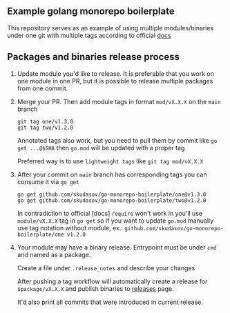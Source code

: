 ## Example golang monorepo boilerplate

This repository serves as an example of using multiple modules/binaries under one git with multiple tags according to official [docs](https://go.dev/doc/modules/managing-source)

## Packages and binaries release process
1. Update module you'd like to release. It is preferable that you work on one module in one PR, but it is possible to release multiple packages from one commit.

2. Merge your PR. Then add module tags in format `mod/vX.X.X` on the `main` branch
    ```
    git tag one/v1.3.0
    git tag two/v1.2.0
    ```
   
   Annotated tags also work, but you need to pull them by commit like `go get ...@$SHA` then `go.mod` will be updated with a proper tag

   Preferred way is to use `lightweight tags` like `git tag mod/vX.X.X`

3. After your commit on `main` branch has corresponding tags you can consume it via `go get`
    ```
   go get github.com/skudasov/go-monorepo-boilerplate/one@v1.3.0
   go get github.com/skudasov/go-monorepo-boilerplate/two@v1.2.0
    ```
   In contradiction to official [docs] `require` won't work in you'll use `module/vX.X.X` tag in `go get` so if you want to update `go.mod` manually use tag notation without module, ex.: `github.com/skudasov/go-monorepo-boilerplate/one v1.2.0`

4. Your module may have a binary release. Entrypoint must be under `cmd` and named as a package.

   Create a file under `.release_notes` and describe your changes
   
   After pushing a tag workflow will automatically create a release for `$package/vX.X.X` and publish binaries to [releases](https://github.com/skudasov/go-monorepo-boilerplate/releases) page.

   It'd also print all commits that were introduced in current release.